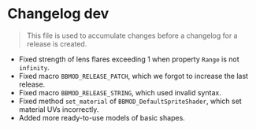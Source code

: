 # Changelog dev
> This file is used to accumulate changes before a changelog for a release is created.

* Fixed strength of lens flares exceeding 1 when property `Range` is not `infinity`.
* Fixed macro `BBMOD_RELEASE_PATCH`, which we forgot to increase the last release.
* Fixed macro `BBMOD_RELEASE_STRING`, which used invalid syntax.
* Fixed method `set_material` of `BBMOD_DefaultSpriteShader`, which set material UVs incorrectly.
* Added more ready-to-use models of basic shapes.
